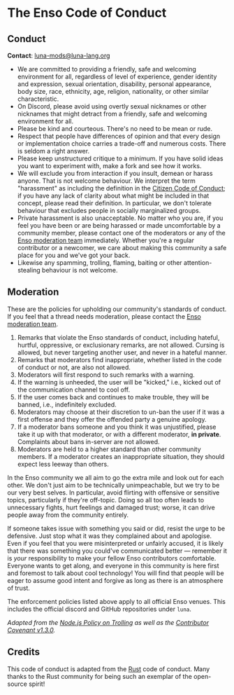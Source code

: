 # The Enso Code of Conduct

## Conduct

**Contact**: [luna-mods@luna-lang.org](mailto:luna-mods@luna-lang.org)

- We are committed to providing a friendly, safe and welcoming environment for 
  all, regardless of level of experience, gender identity and expression, sexual
  orientation, disability, personal appearance, body size, race, ethnicity, age,
  religion, nationality, or other similar characteristic.
- On Discord, please avoid using overtly sexual nicknames or other nicknames 
  that might detract from a friendly, safe and welcoming environment for all.
- Please be kind and courteous. There's no need to be mean or rude.
- Respect that people have differences of opinion and that every design or 
  implementation choice carries a trade-off and numerous costs. There is seldom 
  a right answer.
- Please keep unstructured critique to a minimum. If you have solid ideas you 
  want to experiment with, make a fork and see how it works.
- We will exclude you from interaction if you insult, demean or harass anyone. 
  That is not welcome behaviour. We interpret the term "harassment" as including
  the definition in the 
  [Citizen Code of Conduct](http://citizencodeofconduct.org/); if you have any 
  lack of clarity about what might be included in that concept, please read 
  their definition. In particular, we don't tolerate behaviour that excludes 
  people in socially marginalized groups.
- Private harassment is also unacceptable. No matter who you are, if you feel 
  you have been or are being harassed or made uncomfortable by a community 
  member, please contact one of the moderators or any of the 
  [Enso moderation team][mod_team] immediately. Whether you're a regular 
  contributor or a newcomer, we care about making this community a safe place 
  for you and we've got your back.
- Likewise any spamming, trolling, flaming, baiting or other attention-stealing 
  behaviour is not welcome.

## Moderation
These are the policies for upholding our community's standards of conduct. If 
you feel that a thread needs moderation, please contact the 
[Enso moderation team][mod_team].

1. Remarks that violate the Enso standards of conduct, including hateful, 
   hurtful, oppressive, or exclusionary remarks, are not allowed. Cursing is 
   allowed, but never targeting another user, and never in a hateful manner.
2. Remarks that moderators find inappropriate, whether listed in the code of 
   conduct or not, are also not allowed.
3. Moderators will first respond to such remarks with a warning.
4. If the warning is unheeded, the user will be "kicked," i.e., kicked out of 
   the communication channel to cool off.
5. If the user comes back and continues to make trouble, they will be banned, 
   i.e., indefinitely excluded.
6. Moderators may choose at their discretion to un-ban the user if it was a 
   first offense and they offer the offended party a genuine apology.
7. If a moderator bans someone and you think it was unjustified, please take it 
   up with that moderator, or with a different moderator, **in private**. 
   Complaints about bans in-server are not allowed.
8. Moderators are held to a higher standard than other community members. If a 
   moderator creates an inappropriate situation, they should expect less leeway 
   than others.

In the Enso community we all aim to go the extra mile and look out for each 
other. We don't just aim to be technically unimpeachable, but we try to be our
very best selves. In particular, avoid flirting with offensive or sensitive 
topics, particularly if they're off-topic. Doing so all too often leads to
unnecessary fights, hurt feelings and damaged trust; worse, it can drive people
away from the community entirely.

If someone takes issue with something you said or did, resist the urge to be 
defensive. Just stop what it was they complained about and apologise. Even if 
you feel that you were misinterpreted or unfairly accused, it is likely that 
there was something you could've communicated better — remember it is _your_
responsibility to make your fellow Enso contributors comfortable. Everyone wants
to get along, and everyone in this community is here first and foremost to talk
about cool technology! You will find that people will be eager to assume good 
intent and forgive as long as there is an atmosphere of trust. 

The enforcement policies listed above apply to all official Enso venues. This
includes the official discord and GitHub repositories under `luna`.

_Adapted from the_
_[Node.js Policy on Trolling](http://blog.izs.me/post/30036893703/policy-on-trolling)_
_as well as the_
_[Contributor Covenant v1.3.0](https://www.contributor-covenant.org/version/1/3/0/)._

[mod_team]: [luna-mods@luna-lang.org](mailto:luna-mods@luna-lang.org)

## Credits
This code of conduct is adapted from the [Rust](https://rust-lang.org) code of
conduct. Many thanks to the Rust community for being such an exemplar of the
open-source spirit!
